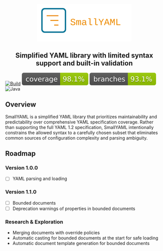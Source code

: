 <p align="center">
  <img src=".idea/icon.svg" width="300" alt="logo">
</p>

<h2 align="center">
Simplified YAML library with limited syntax support and built-in validation
</h2>

[![Build](./badges/build.svg)](https://github.com/Sekelenao/SmallYAML/actions/workflows/maven.yml)
[![Coverage](./badges/jacoco.svg)](https://github.com/Sekelenao/SmallYAML/actions/workflows/maven.yml)
[![Branches](./badges/branches.svg)](https://github.com/Sekelenao/SmallYAML/actions/workflows/maven.yml)
![Java](https://img.shields.io/badge/Java-21%2B-orange)

## Overview

SmallYAML is a simplified YAML library that prioritizes maintainability and predictability over comprehensive YAML
specification coverage. Rather than supporting the full YAML 1.2 specification, SmallYAML intentionally constrains the
allowed syntax to a carefully chosen subset that eliminates common sources of configuration complexity and parsing
ambiguity.

## Roadmap

### Version 1.0.0

- [ ] YAML parsing and loading

### Version 1.1.0

- [ ] Bounded documents
- [ ] Deprecation warnings of properties in bounded documents

### Research & Exploration

- Merging documents with override policies
- Automatic casting for bounded documents at the start for safe loading
- Automatic document template generation for bounded documents

